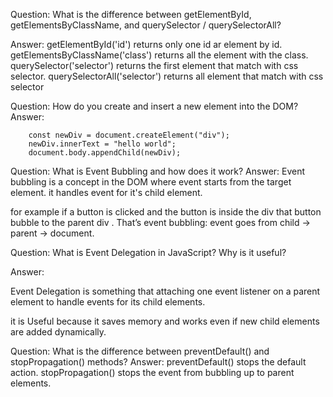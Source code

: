 
Question: What is the difference between getElementById, getElementsByClassName, and querySelector / querySelectorAll?

Answer: getElementById('id') returns only one id ar element by id.
        getElementsByClassName('class') returns all the element with the class.
        querySelector('selector') returns the first element that match with css selector.
        querySelectorAll('selector') returns all element that match with css selector
        


Question: How do you create and insert a new element into the DOM?
Answer:

        const newDiv = document.createElement("div");
        newDiv.innerText = "hello world";
        document.body.appendChild(newDiv); 


Question: What is Event Bubbling and how does it work?
Answer: Event bubbling is a concept in the DOM where event starts from the target element. it handles event for it's child element.

for example if a button is clicked and the button is inside the div  that button bubble to the parent div .
That’s event bubbling: event goes from child → parent → document.



Question: What is Event Delegation in JavaScript? Why is it useful?

Answer:

Event Delegation is something that attaching one event listener on a parent element to handle events for its child elements.

it is Useful because it saves memory and works even if new child elements are added dynamically.




Question: What is the difference between preventDefault() and stopPropagation() methods?
Answer:
       preventDefault() stops the default action.
       stopPropagation() stops the event from bubbling up to parent elements.

